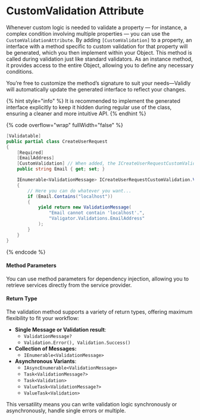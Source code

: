 # CustomValidation Attribute

Whenever custom logic is needed to validate a property — for instance, a complex condition involving multiple properties — you can use the `CustomValidationAttribute`. By adding `[CustomValidation]` to a property, an interface with a method specific to custom validation for that property will be generated, which you then implement within your Object. This method is called during validation just like standard validators. As an instance method, it provides access to the entire Object, allowing you to define any necessary conditions.

You’re free to customize the method’s signature to suit your needs—Validly will automatically update the generated interface to reflect your changes.

{% hint style="info" %}
It is recommended to implement the generated interface explicitly to keep it hidden during regular use of the class, ensuring a cleaner and more intuitive API.
{% endhint %}

{% code overflow="wrap" fullWidth="false" %}
```csharp
[Validatable]
public partial class CreateUserRequest
{
    [Required]
    [EmailAddress]
    [CustomValidation] // When added, the ICreateUserRequestCustomValidation is created
    public string Email { get; set; }

    IEnumerable<ValidationMessage> ICreateUserRequestCustomValidation.ValidateEmail()
    {
        // Here you can do whatever you want...
        if (Email.Contains("localhost"))
        {
            yield return new ValidationMessage(
                "Email cannot contain 'localhost'.",
                "Valigator.Validations.EmailAddress"
            );
        }
    }
}
```
{% endcode %}

#### Method Parameters

You can use method parameters for dependency injection, allowing you to retrieve services directly from the service provider.

#### Return Type

The validation method supports a variety of return types, offering maximum flexibility to fit your workflow:

* **Single Message or Validation result**:
  * `ValidationMessage?`
  * `Validation.Error(), Validation.Success()`
* **Collection of Messages:**
  * `IEnumerable<ValidationMessage>`
* **Asynchronous Variants**:
  * `IAsyncEnumerable<ValidationMessage>`
  * `Task<ValidationMessage?>`
  * `Task<Validation>`
  * `ValueTask<ValidationMessage?>`
  * `ValueTask<Validation>`

This versatility means you can write validation logic synchronously or asynchronously, handle single errors or multiple.

